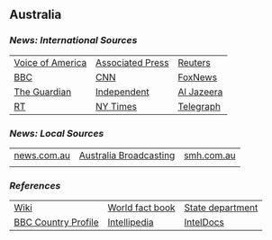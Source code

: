 ## Australia ##

### _News: International Sources_ ###
|   |   |   |
| --- | --- | --- |
| [Voice of America](https://www.voanews.com/search?search_api_fulltext=Australia&type=1&sort_by=publication_time) | [Associated Press](https://apnews.com/Australia) | [Reuters](https://www.reuters.com/places/Australia) |
| [BBC](https://www.bbc.com/news/world/australia) | [CNN](https://www.cnn.com/australia) | [FoxNews](https://www.foxnews.com/category/world/world-regions/australia) |
| [The Guardian](https://www.theguardian.com/australia-news)  | [Independent](https://www.independent.co.uk/topic/Australia) | [Al Jazeera](https://www.aljazeera.com/topics/country/australia.html) |
| [RT](https://www.rt.com/tags/australia/) | [NY Times](https://www.nytimes.com/section/world/Australia) | [Telegraph](https://www.telegraph.co.uk/Australia/) |

### _News: Local Sources_ ###
|   |   |   |
| --- | --- | --- |
| [news.com.au](https://www.news.com.au/) | [Australia Broadcasting](https://www.abc.net.au/news/) | [smh.com.au](https://www.smh.com.au/) |
| | | |


### _References_ ###
|   |   |   |
| --- | --- | --- |
| [Wiki](https://en.wikipedia.org/wiki/Australia) | [World fact book](https://www.cia.gov/library/publications/the-world-factbook/geos/as.html) | [State department](https://www.state.gov/countries-areas/australia/) |
| [BBC Country Profile](https://www.bbc.com/news/world-asia-15674351) | [Intellipedia](https://intellipedia.intelink.gov/wiki/Australia) | [IntelDocs](https://inteldocs.intelink.gov/search/folder?q=australia) |

